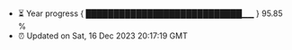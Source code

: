 - ⏳ Year progress { ████████████████████████████▁▁ } 95.85 %
- ⏰ Updated on Sat, 16 Dec 2023 20:17:19 GMT

